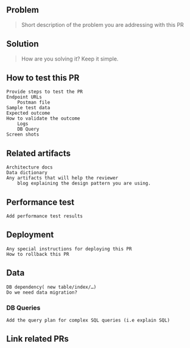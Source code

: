 ## Problem
> Short description of the problem you are addressing with this PR

## Solution 
> How are you solving it? Keep it simple.

## How to test this PR
	Provide steps to test the PR
	Endpoint URLs 
		Postman file 
	Sample test data
	Expected outcome
	How to validate the outcome
		Logs
		DB Query
	Screen shots 

## Related artifacts
	Architecture docs 
	Data dictionary
	Any artifacts that will help the reviewer
		blog explaining the design pattern you are using.

## Performance test
	Add performance test results 

## Deployment
	Any special instructions for deploying this PR
	How to rollback this PR

## Data 
	DB dependency( new table/index/…)
	Do we need data migration?
### DB Queries
	Add the query plan for complex SQL queries (i.e explain SQL)

## Link related PRs
